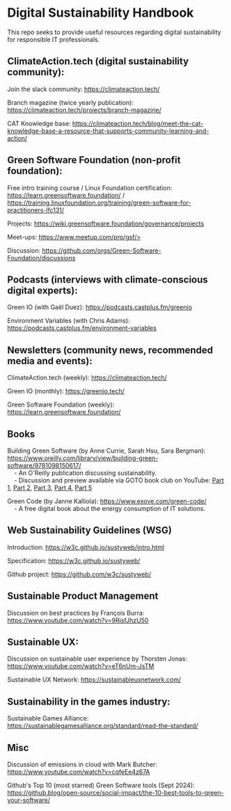 # Digital Sustainability Handbook
This repo seeks to provide useful resources regarding digital sustainability for responsible IT professionals.

## ClimateAction.tech (digital sustainability community):
Join the slack community: <https://climateaction.tech/>

Branch magazine (twice yearly publication): <https://climateaction.tech/projects/branch-magazine/>

CAT Knowledge base: <https://climateaction.tech/blog/meet-the-cat-knowledge-base-a-resource-that-supports-community-learning-and-action/>

## Green Software Foundation (non-profit foundation):
Free intro training course / Linux Foundation certification: <https://learn.greensoftware.foundation/> / <https://training.linuxfoundation.org/training/green-software-for-practitioners-lfc131/>

Projects: <https://wiki.greensoftware.foundation/governance/projects>

Meet-ups: https://www.meetup.com/pro/gsf/>

Discussion: <https://github.com/orgs/Green-Software-Foundation/discussions>

## Podcasts (interviews with climate-conscious digital experts):
Green IO (with Gaël Duez):  <https://podcasts.castplus.fm/greenio>

Environment Variables (with Chris Adams):  <https://podcasts.castplus.fm/environment-variables>

## Newsletters (community news, recommended media and events):
ClimateAction.tech (weekly): <https://climateaction.tech/>

Green IO (monthly): <https://greenio.tech/>

Green Software Foundation (weekly): <https://learn.greensoftware.foundation/>

## Books
Building Green Software (by Anne Currie, Sarah Hsu, Sara Bergman): <https://www.oreilly.com/library/view/building-green-software/9781098150617/>
<br>&nbsp;&nbsp;&nbsp;&nbsp;- An O'Reilly publication discussing sustainability.
<br>&nbsp;&nbsp;&nbsp;&nbsp;- Discussion and preview available via GOTO book club on YouTube: [Part 1](https://www.youtube.com/watch?v=Ez8cqoSRVsA), [Part 2](https://www.youtube.com/watch?v=0ISWoTtproY), [Part 3](https://www.youtube.com/watch?v=zdI126LzaZQ), [Part 4](https://www.youtube.com/watch?v=BRFYQstye_U), [Part 5](https://www.youtube.com/watch?v=dzvTlhPXvfE)

Green Code (by Janne Kalliola): <https://www.exove.com/green-code/>
<br>&nbsp;&nbsp;&nbsp;&nbsp;- A free digital book about the energy consumption of IT solutions.

## Web Sustainability Guidelines (WSG)
Introduction: <https://w3c.github.io/sustyweb/intro.html>

Specification: <https://w3c.github.io/sustyweb/>

Github project: <https://github.com/w3c/sustyweb/>

## Sustainable Product Management
Discussion on best practices by François Burra: <https://www.youtube.com/watch?v=9RisfJhzU50>

## Sustainable UX:
Discussion on sustainable user experience by Thorsten Jonas: <https://www.youtube.com/watch?v=eT6nUm-JsTM>

Sustainable UX Network: <https://sustainableuxnetwork.com/>

## Sustainability in the games industry:
Sustainable Games Alliance: <https://sustainablegamesalliance.org/standard/read-the-standard/>

## Misc
Discussion of emissions in cloud with Mark Butcher: <https://www.youtube.com/watch?v=cqfeEe4z67A>

Github's Top 10 (most starred) Green Software tools (Sept 2024): <https://github.blog/open-source/social-impact/the-10-best-tools-to-green-your-software/>